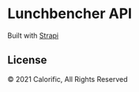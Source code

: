 # Lunchbencher API

Built with [Strapi](https://strapi.io)

## License

&copy; 2021 Calorific, All Rights Reserved

